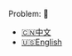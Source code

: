 Problem: :link: 
- [:cn:中文](https://leetcode-cn.com/problems/minimum-depth-of-binary-tree)
- [:us:English](https://leetcode.com/problems/minimum-depth-of-binary-tree)